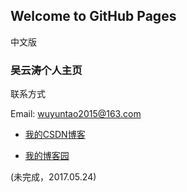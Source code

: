 ## Welcome to GitHub Pages
中文版
### 吴云涛个人主页
联系方式

Email: wuyuntao2015@163.com

* [我的CSDN博客](http://blog.csdn.net/tiansuiwodong)  
 
* [我的博客园](http://www.cnblogs.com/wuyuntao/)



(未完成，2017.05.24)
